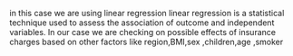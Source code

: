 in this case we are using linear regression
linear regression is a statistical technique used to assess the association of outcome and independent variables.
In our case we are checking on possible effects of insurance charges based on other factors like region,BMI,sex ,children,age ,smoker
